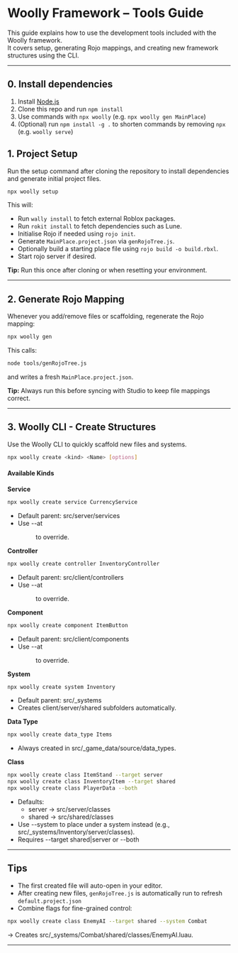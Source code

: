 # Woolly Framework – Tools Guide

This guide explains how to use the development tools included with the Woolly framework.  
It covers setup, generating Rojo mappings, and creating new framework structures using the CLI.

---

## 0. Install dependencies
1. Install [Node.js](https://nodejs.org/)
2. Clone this repo and run `npm install`
3. Use commands with `npx woolly` (e.g. `npx woolly gen MainPlace`)
4. (Optional) run `npm install -g .` to shorten commands by removing `npx` (e.g. `woolly serve`)

## 1. Project Setup

Run the setup command after cloning the repository to install dependencies and generate initial project files.

```sh
npx woolly setup
```

This will:
* Run `wally install` to fetch external Roblox packages.
* Run `rokit install` to fetch dependencies such as Lune.
* Initialise Rojo if needed using `rojo init`.
* Generate `MainPlace.project.json` via `genRojoTree.js`.
* Optionally build a starting place file using `rojo build -o build.rbxl`.
* Start rojo server if desired.

**Tip:** Run this once after cloning or when resetting your environment.

---

## 2. Generate Rojo Mapping
Whenever you add/remove files or scaffolding, regenerate the Rojo mapping:
```sh
npx woolly gen
```

This calls:
```sh
node tools/genRojoTree.js
```

and writes a fresh `MainPlace.project.json`.

**Tip:** Always run this before syncing with Studio to keep file mappings correct.

---

## 3. Woolly CLI - Create Structures
Use the Woolly CLI to quickly scaffold new files and systems.

```sh
npx woolly create <kind> <Name> [options]
```

#### Available Kinds
**Service**
```sh
npx woolly create service CurrencyService
```
* Default parent: src/server/services
* Use --at <dir> to override.

**Controller**
```sh
npx woolly create controller InventoryController
```
* Default parent: src/client/controllers
* Use --at <dir> to override.

**Component**
```sh
npx woolly create component ItemButton
```
* Default parent: src/client/components
* Use --at <dir> to override.

**System**
```sh
npx woolly create system Inventory
```
* Default parent: src/_systems
* Creates client/server/shared subfolders automatically.

**Data Type**
```sh
npx woolly create data_type Items
```
* Always created in src/_game_data/source/data_types.

**Class**
```sh
npx woolly create class ItemStand --target server
npx woolly create class InventoryItem --target shared
npx woolly create class PlayerData --both
```
* Defaults:
    * server -> src/server/classes
    * shared -> src/shared/classes
* Use --system <Name> to place under a system instead (e.g., src/_systems/Inventory/server/classes).
* Requires --target shared|server or --both

---

## Tips
* The first created file will auto-open in your editor.
* After creating new files, `genRojoTree.js` is automatically run to refresh `default.project.json`
* Combine flags for fine-grained control:
```sh
npx woolly create class EnemyAI --target shared --system Combat
```
-> Creates src/_systems/Combat/shared/classes/EnemyAI.luau.

---